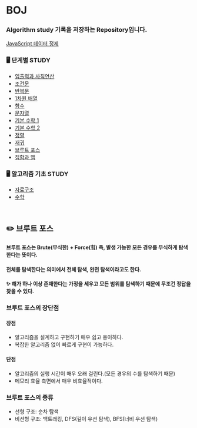 # BOJ
### Algorithm study 기록을 저장하는 Repository입니다.

[JavaScript 데이터 정제](https://it-factory-with-taek.tistory.com/entry/%EB%B0%B1%EC%A4%80-%EC%95%8C%EA%B3%A0%EB%A6%AC%EC%A6%98-JavaScript%EB%A1%9C-%EB%AC%B8%EC%A0%9C-%ED%92%80%EA%B8%B0Nodejs-%EC%9E%85%EC%B6%9C%EB%A0%A5-%EA%B4%80%EB%A6%AC)

### 🖥️ 단계별 STUDY

* [입출력과 사칙연산](https://github.com/6uamy/BOJ/tree/main/basic/%EC%9E%85%EC%B6%9C%EB%A0%A5%EA%B3%BC%20%EC%82%AC%EC%B9%99%EC%97%B0%EC%82%B0)
* [조건문](https://github.com/6uamy/BOJ/tree/main/basic/%EC%A1%B0%EA%B1%B4%EB%AC%B8)
* [반복문](https://github.com/6uamy/BOJ/tree/main/basic/%EB%B0%98%EB%B3%B5%EB%AC%B8)
* [1차원 배열](https://github.com/6uamy/BOJ/tree/main/basic/%EB%B0%B0%EC%97%B4)
* [함수](https://github.com/6uamy/BOJ/tree/main/basic/%ED%95%A8%EC%88%98)
* [문자열](https://github.com/6uamy/BOJ/tree/main/basic/%EB%AC%B8%EC%9E%90%EC%97%B4)
* [기본 수학 1](https://github.com/6uamy/BOJ/tree/main/basic/%EA%B8%B0%EB%B3%B8%20%EC%88%98%ED%95%991)
* [기본 수학 2](https://github.com/6uamy/BOJ/tree/main/basic/%EA%B8%B0%EB%B3%B8%20%EC%88%98%ED%95%992)
* [정렬](https://github.com/6uamy/BOJ/tree/main/basic/%EC%A0%95%EB%A0%AC)
* [재귀](https://github.com/6uamy/BOJ/tree/main/basic/%EC%9E%AC%EA%B7%80)
* [브루트 포스](https://github.com/6uamy/BOJ/tree/main/basic/%EB%B8%8C%EB%A3%A8%ED%8A%B8%ED%8F%AC%EC%8A%A4)
* [집합과 맵](https://github.com/6uamy/BOJ/tree/main/basic/%EC%A7%91%ED%95%A9%EA%B3%BC%20%EB%A7%B5)

### 🖥️ 알고리즘 기초 STUDY

* [자료구조](https://github.com/6uamy/BOJ/tree/main/start/%EC%9E%90%EB%A3%8C%EA%B5%AC%EC%A1%B0)
* [수학](https://github.com/6uamy/BOJ/tree/main/start/%EC%88%98%ED%95%99)

<br>

## ✏️ 브루트 포스

#### 브루트 포스는 Brute(무식한) + Force(힘) 즉, 발생 가능한 모든 경우를 무식하게 탐색한다는 뜻이다.
#### 전체를 탐색한다는 의미에서 전체 탐색, 완전 탐색이라고도 한다.

#### ✨ 해가 하나 이상 존재한다는 가정을 세우고 모든 범위를 탐색하기 때문에 무조건 정답을 찾을 수 있다.

### 브루트 포스의 장단점

#### 장점

- 알고리즘을 설계하고 구현하기 매우 쉽고 용이하다.
- 복잡한 알고리즘 없이 빠르게 구현이 가능하다.

#### 단점

- 알고리즘의 실행 시간이 매우 오래 걸린다.(모든 경우의 수를 탐색하기 때문)
- 메모리 효율 측면에서 매우 비효율적이다.

### 브루트 포스의 종류

- 선형 구조: 순차 탐색
- 비선형 구조: 백트래킹, DFS(깊이 우선 탐색), BFS(너비 우선 탐색)
